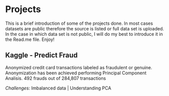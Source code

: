 Projects
========

This is a brief introduction of some of the projects done. In most cases datasets are public therefore the source is listed or full data set is uploaded. In the case in which data set is not public, I will do my best to introduce it in the Read.me file. Enjoy!

Kaggle - Predict Fraud
----------------------

Anonymized credit card transactions labeled as fraudulent or genuine. Anonymization has been achieved performing Principal Component Analisis. 492 frauds out of 284,807 transactions

*Challenges:* Imbalanced data | Understanding PCA

